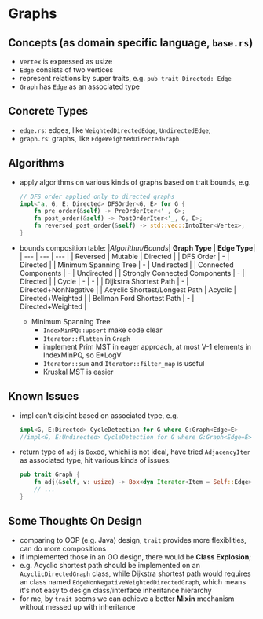 # Graphs

## Concepts (as domain specific language, `base.rs`)
  - `Vertex` is expressed as usize
  - `Edge` consists of two vertices
  - represent relations by super traits, e.g. `pub trait Directed: Edge`
  - `Graph` has `Edge` as an associated type

## Concrete Types
  - `edge.rs`: edges, like `WeightedDirectedEdge`, `UndirectedEdge`;
  - `graph.rs`: graphs, like `EdgeWeightedDirectedGraph`

## Algorithms
  - apply algorithms on various kinds of graphs based on trait bounds, e.g.
      ``` rust
      // DFS order applied only to directed graphs
      impl<'a, G, E: Directed> DFSOrder<G, E> for G {
          fn pre_order(&self) -> PreOrderIter<'_, G>;
          fn post_order(&self) -> PostOrderIter<'_, G, E>;
          fn reversed_post_order(&self) -> std::vec::IntoIter<Vertex>;
      }
      ```
  - bounds composition table:
      |*Algorithm/Bounds*| **Graph Type** | **Edge Type**|
      | --- | --- | --- |
      | Reversed | Mutable | Directed |
      | DFS Order | - | Directed |
      | Minimum Spanning Tree | - | Undirected |
      | Connected Components | - | Undirected |
      | Strongly Connected Components | - | Directed |
      | Cycle | - | - |
      | Dijkstra Shortest Path | - | Directed+NonNegative |
      | Acyclic Shortest/Longest Path | Acyclic | Directed+Weighted |
      | Bellman Ford Shortest Path | - | Directed+Weighted |

    - Minimum Spanning Tree
      - `IndexMinPQ::upsert` make code clear
      - `Iterator::flatten` in `Graph`
      - implement Prim MST in eager approach, at most V-1 elements in IndexMinPQ, so E*LogV
      - `Iterator::sum` and `Iterator::filter_map` is useful
      - Kruskal MST is easier

## Known Issues
  - impl can't disjoint based on associated type, e.g.
    ```rust
    impl<G, E:Directed> CycleDetection for G where G:Graph<Edge=E>
    //impl<G, E:Undirected> CycleDetection for G where G:Graph<Edge=E>
    ```
  - return type of `adj` is `Box`ed, whichi is not ideal, have tried `AdjacencyIter` as associated type, hit various kinds of issues:
    ```rust
    pub trait Graph {
	    fn adj(&self, v: usize) -> Box<dyn Iterator<Item = Self::Edge> + '_>;
        // ...
    }
    ```

## Some Thoughts On Design
  - comparing to OOP (e.g. Java) design, `trait` provides more flexiblities, can do more compositions
  - if implemented those in an OO design, there would be **Class Explosion**;
  - e.g. Acyclic shortest path should be implemented on an  `AcyclicDirectedGraph` class, while Dijkstra shortest path would requires an class named `EdgeNonNegativeWeightedDirectedGraph`, which means it's not easy to design class/interface inheritance hierarchy
  - for me, by `trait` seems we can achieve a better **Mixin** mechanism without messed up with inheritance